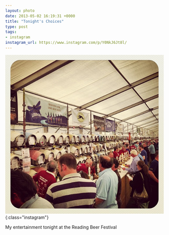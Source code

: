 ```yaml
---
layout: photo
date: 2013-05-02 16:19:31 +0000
title: "Tonight's Choices"
type: post
tags:
- instagram
instagram_url: https://www.instagram.com/p/Y0NkJ6Jt8l/
---
```


![Instagram - Y0NkJ6Jt8l](/img/Y0NkJ6Jt8l.jpg){:class="instagram"}

My entertainment tonight at the Reading Beer Festival
